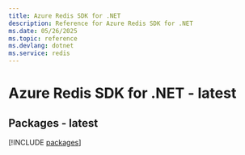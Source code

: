```yaml
---
title: Azure Redis SDK for .NET
description: Reference for Azure Redis SDK for .NET
ms.date: 05/26/2025
ms.topic: reference
ms.devlang: dotnet
ms.service: redis
---
```

# Azure Redis SDK for .NET - latest
## Packages - latest
[!INCLUDE [packages](redis-index.md)]
